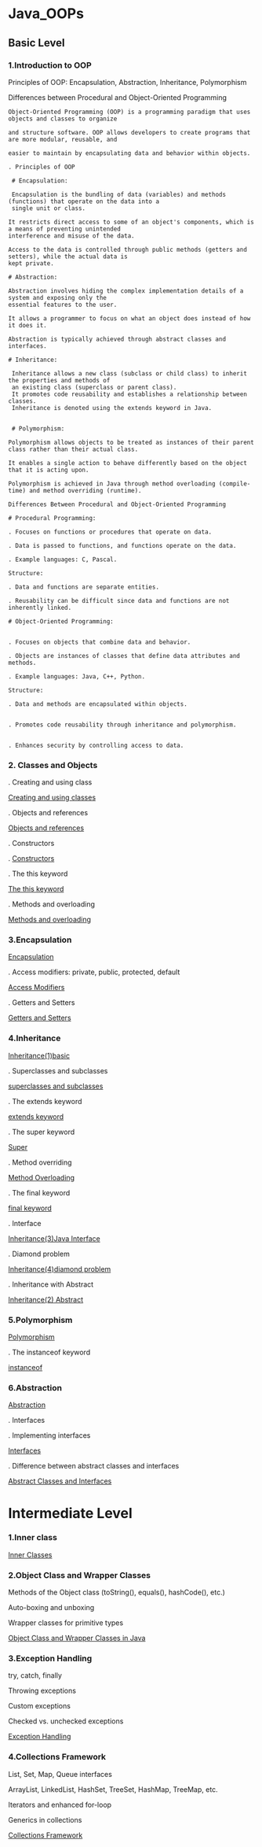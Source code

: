 <h1>Java_OOPs</h1>
<h2>Basic Level</h2>
<h3>1.Introduction to OOP</h3>
  
 Principles of OOP: Encapsulation, Abstraction, Inheritance, Polymorphism
    
 Differences between Procedural and Object-Oriented Programming 
    
    Object-Oriented Programming (OOP) is a programming paradigm that uses objects and classes to organize
    
    and structure software. OOP allows developers to create programs that are more modular, reusable, and
    
    easier to maintain by encapsulating data and behavior within objects.

    . Principles of OOP
    
     # Encapsulation:

     Encapsulation is the bundling of data (variables) and methods (functions) that operate on the data into a
     single unit or class.
    
    It restricts direct access to some of an object's components, which is a means of preventing unintended 
    interference and misuse of the data.
    
    Access to the data is controlled through public methods (getters and setters), while the actual data is 
    kept private.
    
    # Abstraction:

    Abstraction involves hiding the complex implementation details of a system and exposing only the 
    essential features to the user.
    
    It allows a programmer to focus on what an object does instead of how it does it.
    
    Abstraction is typically achieved through abstract classes and interfaces.
   
    # Inheritance:

     Inheritance allows a new class (subclass or child class) to inherit the properties and methods of
     an existing class (superclass or parent class).
     It promotes code reusability and establishes a relationship between classes.
     Inheritance is denoted using the extends keyword in Java.


     # Polymorphism:

    Polymorphism allows objects to be treated as instances of their parent class rather than their actual class.
    
    It enables a single action to behave differently based on the object that it is acting upon.
    
    Polymorphism is achieved in Java through method overloading (compile-time) and method overriding (runtime).

    Differences Between Procedural and Object-Oriented Programming
    
    # Procedural Programming:

    . Focuses on functions or procedures that operate on data.
    
    . Data is passed to functions, and functions operate on the data.
    
    . Example languages: C, Pascal.
    
    Structure:
    
    . Data and functions are separate entities.
    
    . Reusability can be difficult since data and functions are not inherently linked.
    
    # Object-Oriented Programming:
    

    . Focuses on objects that combine data and behavior.
    
    . Objects are instances of classes that define data attributes and methods.

    . Example languages: Java, C++, Python.
    
    Structure:
    
    . Data and methods are encapsulated within objects.
    
    
    . Promotes code reusability through inheritance and polymorphism.
  
    
    . Enhances security by controlling access to data.
    
    
<h3>2. Classes and Objects</h3>


. Creating and using class

<a href="https://github.com/RoBiUlHaSaNj/Java_OOPs/blob/main/OOP(i)/Class" class="my-link" target="_blank">
Creating and using classes
</a>

. Objects and references

 <a href="https://github.com/RoBiUlHaSaNj/Java_OOPs/blob/main/OOP(i)/Object" class="my-link" target="_blank">
  Objects and references
  </a>
  
. Constructors

.  <a href="https://github.com/RoBiUlHaSaNj/Java_OOPs/blob/main/OOP(i)/constructor" class="my-link" target="_blank">
        Constructors
    </a>
    
. The this keyword

<a href="https://github.com/RoBiUlHaSaNj/Java_OOPs/blob/main/OOP(iii)/this%20Keyword" class="my-link" target="_blank">
      The this keyword 
    </a>

. Methods and overloading

<a href="https://github.com/RoBiUlHaSaNj/Java_OOPs/blob/main/OOP(i)/Method%20Overloading" class="my-link" target="_blank">
     Methods and overloading
  
</a>

<h3>3.Encapsulation</h3>

<a href="https://github.com/RoBiUlHaSaNj/Java_OOPs/blob/main/oop(ii)/Encapsulation">Encapsulation</a>


. Access modifiers: private, public, protected, default

<a href="https://github.com/RoBiUlHaSaNj/Java_OOPs/blob/main/OOP(i)/Access%20Modifiers">Access Modifiers</a>


. Getters and Setters

<a href="https://github.com/RoBiUlHaSaNj/Java_OOPs/blob/main/OOP(iii)/Get%20set.java">Getters and Setters</a>



<h3>4.Inheritance</h3>

<a href="https://github.com/RoBiUlHaSaNj/Java_OOPs/blob/main/oop(ii)/Inheritance(1)basic">Inheritance(1)basic</a>


. Superclasses and subclasses

<a href="https://github.com/RoBiUlHaSaNj/Java_OOPs/blob/main/OOP(i)/superclasses%20and%20subclasses">superclasses and subclasses</a>


. The extends keyword

<a href="https://github.com/RoBiUlHaSaNj/Java_OOPs/blob/main/OOP(iii)/extends%20keyword">extends keyword</a>


. The super keyword

<a href="https://github.com/RoBiUlHaSaNj/Java_OOPs/blob/main/OOP(i)/Super">Super</a>

. Method overriding

<a href="https://github.com/RoBiUlHaSaNj/Java_OOPs/blob/main/OOP(i)/Method%20Overloading">Method Overloading</a>


. The final keyword  

<a href="https://github.com/RoBiUlHaSaNj/Java_OOPs/blob/main/OOP(iii)/final%20keyword">final keyword</a>


. Interface

<a href="https://github.com/RoBiUlHaSaNj/Java_OOPs/blob/main/oop(ii)/Inheritance(3)Java%20Interface">Inheritance(3)Java Interface</a>

. Diamond problem

<a href="https://github.com/RoBiUlHaSaNj/Java_OOPs/blob/main/oop(ii)/Inheritance(4)diamond%20problem">Inheritance(4)diamond problem</a>

. Inheritance with Abstract

<a href="https://github.com/RoBiUlHaSaNj/Java_OOPs/blob/main/oop(ii)/Inheritance(2)%20Abstract">Inheritance(2) Abstract</a>


<h3>5.Polymorphism</h3>

<a href="https://github.com/RoBiUlHaSaNj/Java_OOPs/blob/main/oop(ii)/Polymorphism">Polymorphism</a>

 . The instanceof keyword

<a href="https://github.com/RoBiUlHaSaNj/Java_OOPs/blob/main/OOP(iii)/instanceof">instanceof</a>

<h3>6.Abstraction</h3>

<a href="https://github.com/RoBiUlHaSaNj/Java_OOPs/blob/main/OOP(i)/Abstraction">Abstraction</a>

. Interfaces

. Implementing interfaces

<a href="https://github.com/RoBiUlHaSaNj/Java_OOPs/blob/main/OOP(i)/Interfaces">Interfaces</a>


. Difference between abstract classes and interfaces

<a href="https://github.com/RoBiUlHaSaNj/Java_OOPs/blob/main/OOP(i)/Abstract%20Classes%20and%20Interfaces">Abstract Classes and Interfaces</a>

<h1>Intermediate Level</h1>

<h3>1.Inner class</h3>

<a href="https://github.com/RoBiUlHaSaNj/Java_OOPs/blob/main/OOP(iii)/Inner%20Classes">Inner Classes</a>

<h3>2.Object Class and Wrapper Classes</h3>

Methods of the Object class (toString(), equals(), hashCode(), etc.)

Auto-boxing and unboxing

Wrapper classes for primitive types

<a href="https://github.com/RoBiUlHaSaNj/Java_OOPs/blob/main/OOP(i)/Object%20Class%20and%20Wrapper%20Classes%20in%20Java">Object Class and Wrapper Classes in Java</a>

<h3>3.Exception Handling</h3>

try, catch, finally

Throwing exceptions

Custom exceptions

Checked vs. unchecked exceptions

<a href="https://github.com/RoBiUlHaSaNj/Java_OOPs/blob/main/OOP(iii)/Exception%20Handling">Exception Handling</a>

<h3>4.Collections Framework</h3>

List, Set, Map, Queue interfaces

ArrayList, LinkedList, HashSet, TreeSet, HashMap, TreeMap, etc.

Iterators and enhanced for-loop

Generics in collections

<a href="https://github.com/RoBiUlHaSaNj/Java_OOPs/blob/main/OOP(i)/Collections%20Framework">Collections Framework</a>




